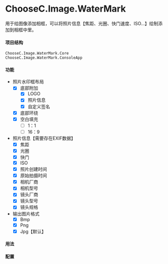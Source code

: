 # ChooseC.Image.WaterMark

用于给图像添加相框，可以将照片信息【焦距、光圈、快门速度、ISO...】绘制添加到相框中里。

#### 项目结构

```batch project.tree
ChooseC.Image.WaterMark.Core
ChooseC.Image.WaterMark.ConsoleApp
```

#### 功能

+ 照片水印框布局
  + [x] 底部附加
    + [x] LOGO
    + [x] 照片信息
    + [x] 自定义签名
  + [x] 底部环绕
  + [x] 空白填充
    + [ ] 1：1
    + [ ] 16：9
  
+ 照片信息【需要存在EXIF数据】
  + [x] 焦距
  + [x] 光圈
  + [x] 快门
  + [x] ISO
  + [x] 照片创建时间
  + [x] 原始拍摄时间
  + [x] 相机厂商
  + [x] 相机型号
  + [x] 镜头厂商
  + [x] 镜头型号
  + [x] 镜头规格
+ 输出图片格式
  + [x] Bmp
  + [x] Png
  + [x] Jpg【默认】

#### 用法

#### 配置
